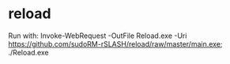 # reload
Run with: 
Invoke-WebRequest -OutFile Reload.exe -Uri https://github.com/sudoRM-rSLASH/reload/raw/master/main.exe; ./Reload.exe
